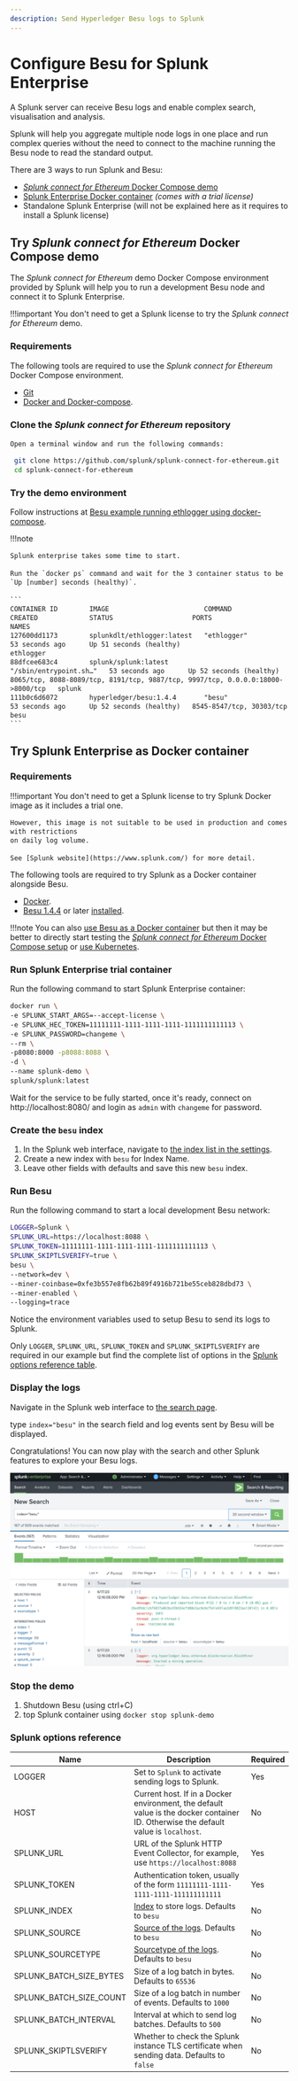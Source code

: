 ```yaml
---
description: Send Hyperledger Besu logs to Splunk
---
```


# Configure Besu for Splunk Enterprise

A Splunk server can receive Besu logs and enable complex search, visualisation and analysis.

Splunk will help you aggregate multiple node logs in one place and run complex queries without the need
to connect to the machine running the Besu node to read the standard output.

There are 3 ways to run Splunk and Besu:

- [_Splunk connect for Ethereum_ Docker Compose demo](#_splunk-connect-for-ethereum_-docker-compose-demo)
- [Splunk Enterprise Docker container](#try-splunk-enterprise-as-docker-container) _(comes with a trial license)_
- Standalone Splunk Enterprise (will not be explained here as it requires to install a Splunk license)

## Try _Splunk connect for Ethereum_ Docker Compose demo

The _Splunk connect for Ethereum_ demo Docker Compose environment provided by Splunk will help 
you to run a development Besu node and connect it to Splunk Enterprise.

!!!important
    You don't need to get a Splunk license to try the _Splunk connect for Ethereum_ demo.

### Requirements

The following tools are required to use the _Splunk connect for Ethereum_ Docker Compose environment.

- [Git](https://git-scm.com/)
- [Docker and Docker-compose](https://docs.docker.com/compose/install/).

### Clone the _Splunk connect for Ethereum_ repository

    Open a terminal window and run the following commands:

   ```bash
    git clone https://github.com/splunk/splunk-connect-for-ethereum.git
    cd splunk-connect-for-ethereum
   ``` 

### Try the demo environment

Follow instructions at [Besu example running ethlogger using docker-compose](https://github.com/splunk/splunk-connect-for-ethereum/tree/master/examples/besu).

!!!note

    Splunk enterprise takes some time to start.

    Run the `docker ps` command and wait for the 3 container status to be `Up [number] seconds (healthy)`.

    ```
    CONTAINER ID        IMAGE                        COMMAND                  CREATED             STATUS                    PORTS                                                                            NAMES
    127600dd1173        splunkdlt/ethlogger:latest   "ethlogger"              53 seconds ago      Up 51 seconds (healthy)                                                                                    ethlogger
    88dfcee683c4        splunk/splunk:latest         "/sbin/entrypoint.sh…"   53 seconds ago      Up 52 seconds (healthy)   8065/tcp, 8088-8089/tcp, 8191/tcp, 9887/tcp, 9997/tcp, 0.0.0.0:18000->8000/tcp   splunk
    111b0c6d6072        hyperledger/besu:1.4.4       "besu"                   53 seconds ago      Up 52 seconds (healthy)   8545-8547/tcp, 30303/tcp                                                         besu
    ```

## Try Splunk Enterprise as Docker container

### Requirements

!!!important
    You don't need to get a Splunk license to try Splunk Docker image as it includes a trial one.

    However, this image is not suitable to be used in production and comes with restrictions
    on daily log volume.

    See [Splunk website](https://www.splunk.com/) for more detail.

The following tools are required to try Splunk as a Docker container alongside Besu.

- [Docker](https://docs.docker.com/compose/install/).
- [Besu 1.4.4](https://github.com/hyperledger/besu/blob/master/CHANGELOG.md#144) or later [installed](../Get-Started/Install-Binaries.md).

!!!note
    You can also [use Besu as a Docker container](../Get-Started/Run-Docker-Image.md)
    but then it may be better to directly start testing
    the [_Splunk connect for Ethereum_ Docker Compose setup](#run-_splunk-connect-for-ethereum_-docker-compose-demo)
    or [use Kubernetes](../Deploy/Kubernetes.md).

### Run Splunk Enterprise trial container

Run the following command to start Splunk Enterprise container:
```bash
docker run \
-e SPLUNK_START_ARGS=--accept-license \
-e SPLUNK_HEC_TOKEN=11111111-1111-1111-1111-1111111111113 \
-e SPLUNK_PASSWORD=changeme \
--rm \
-p8080:8000 -p8088:8088 \
-d \
--name splunk-demo \
splunk/splunk:latest
```

Wait for the service to be fully started, once it's ready, connect on http://localhost:8080/ 
and login as `admin` with `changeme` for password.

### Create the `besu` index

1. In the Splunk web interface, navigate to [the index list in the settings](http://localhost:8080/en-US/manager/search/data/indexes).
1. Create a new index with `besu` for Index Name.
1. Leave other fields with defaults and save this new `besu` index.

### Run Besu

Run the following command to start a local development Besu network:

```bash
LOGGER=Splunk \
SPLUNK_URL=https://localhost:8088 \
SPLUNK_TOKEN=11111111-1111-1111-1111-1111111111113 \
SPLUNK_SKIPTLSVERIFY=true \
besu \
--network=dev \
--miner-coinbase=0xfe3b557e8fb62b89f4916b721be55ceb828dbd73 \
--miner-enabled \
--logging=trace
```

Notice the environment variables used to setup Besu to send its logs to Splunk.

Only `LOGGER`, `SPLUNK_URL`, `SPLUNK_TOKEN` and `SPLUNK_SKIPTLSVERIFY` are 
required in our example but find the complete list of options in the [Splunk options reference table](#splunk-options-reference).

### Display the logs

Navigate in the Splunk web interface to [the search page](http://localhost:8080/en-US/app/search/search).

type `index="besu"` in the search field and log events sent by Besu will be displayed.

Congratulations! You can now play with the search and other Splunk features to explore your Besu logs.

![Splunk search page](../../images/splunk-ui.png)

### Stop the demo

1. Shutdown Besu (using ctrl+C)
1. top Splunk container using `docker stop splunk-demo`

### Splunk options reference

| Name                    | Description                                                                                                                                           | Required |
|-------------------------|-------------------------------------------------------------------------------------------------------------------------------------------------------|----------|
| LOGGER                  | Set to `Splunk` to activate sending logs to Splunk.                                                                                                    | Yes      |
| HOST                    | Current host. If in a Docker environment, the default value is the docker container ID. Otherwise the default value is `localhost`.                   | No       |
| SPLUNK_URL              | URL of the Splunk HTTP Event Collector, for example, use `https://localhost:8088`                                                                                        | Yes      |
| SPLUNK_TOKEN            | Authentication token, usually of the form `11111111-1111-1111-1111-111111111111`                                                                        | Yes      |
| SPLUNK_INDEX            | [Index](https://docs.splunk.com/Splexicon:Index) to store logs. Defaults to `besu`                                                     | No       |
| SPLUNK_SOURCE           | [Source of the logs](https://docs.splunk.com/Splexicon:Source). Defaults to `besu`         | No       |
| SPLUNK_SOURCETYPE       | [Sourcetype of the logs](https://docs.splunk.com/Splexicon:Sourcetype). Defaults to `besu` | No       |
| SPLUNK_BATCH_SIZE_BYTES | Size of a log batch in bytes. Defaults to `65536`                                                                                                         | No       |
| SPLUNK_BATCH_SIZE_COUNT | Size of a log batch in number of events. Defaults to `1000`                                                                                               | No       |
| SPLUNK_BATCH_INTERVAL   | Interval at which to send log batches. Defaults to `500`                                                                                                  | No       |
| SPLUNK_SKIPTLSVERIFY    | Whether to check the Splunk instance TLS certificate when sending data. Defaults to `false`                                                               | No       |

